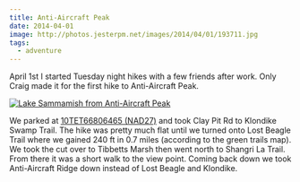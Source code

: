 ```yaml
---
title: Anti-Aircraft Peak
date: 2014-04-01
image: http://photos.jesterpm.net/images/2014/04/01/193711.jpg
tags:
  - adventure
---
```


April 1st I started Tuesday night hikes with a few friends after work.
Only Craig made it for the first hike to Anti-Aircraft Peak.

<p class="image">
<a href="http://photos.jesterpm.net/images/2014/04/01/193711.jpg">
<img src="http://photos.jesterpm.net/thumbs/2014/04/01/193711.jpg" alt="Lake Sammamish from Anti-Aircraft Peak" />
</a>
</p>

We parked at [10TET66806465 (NAD27)][2]  and took Clay Pit Rd to Klondike
Swamp Trail. The hike was pretty much flat until we turned onto Lost
Beagle Trail where we gained 240 ft in 0.7 miles (according to the green
trails map). We took the cut over to Tibbetts Marsh then went north to
Shangri La Trail. From there it was a short walk to the view point. Coming
back down we took Anti-Aircraft Ridge down instead of Lost Beagle and
Klondike.

[2]: http://goo.gl/maps/xlYbm
